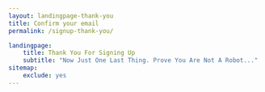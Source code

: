 ```yaml
---
layout: landingpage-thank-you
title: Confirm your email
permalink: /signup-thank-you/

landingpage:
    title: Thank You For Signing Up
    subtitle: "Now Just One Last Thing. Prove You Are Not A Robot..."
sitemap:
    exclude: yes
---
```

